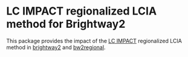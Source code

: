 # LC IMPACT regionalized LCIA method for Brightway2

This package provides the impact of the [LC IMPACT](http://lc-impact.eu/) regionalized LCIA method in [brightway2](https://brightway.dev) and [bw2regional](https://github.com/brightway-lca/brightway2-regional).
